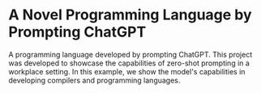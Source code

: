 # A Novel Programming Language by Prompting ChatGPT
A programming language developed by prompting ChatGPT. This project was developed to showcase the capabilities of zero-shot prompting in a workplace setting. In this example, we show the model's capabilities in developing compilers and programming languages.
